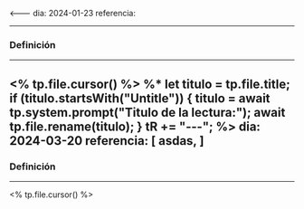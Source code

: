 <---
dia: 2024-01-23
referencia: 


---
### Definición

---
<% tp.file.cursor() %>
%* 
	let titulo = tp.file.title;
	if (titulo.startsWith("Untitle")) {
		titulo = await tp.system.prompt("Titulo de la lectura:");
		await tp.file.rename(titulo);
	}
	tR += "---";
%>
dia: 2024-03-20
referencia: [
	asdas,
]
---
### Definición
---
<% tp.file.cursor() %>
